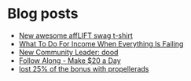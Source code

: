 # Blog posts
<!-- BLOG-POST-LIST:START -->
- [New awesome affLIFT swag t-shirt](https://afflift.com/f/threads/new-awesome-afflift-swag-t-shirt.10190/)
- [What To Do For Income When Everything Is Failing](https://afflift.com/f/threads/what-to-do-for-income-when-everything-is-failing.9955/)
- [New Community Leader: dood](https://afflift.com/f/threads/new-community-leader-dood.10163/)
- [Follow Along - Make $20 a Day](https://afflift.com/f/threads/follow-along-make-20-a-day.10149/)
- [lost 25% of the bonus with propellerads](https://afflift.com/f/threads/lost-25-of-the-bonus-with-propellerads.10189/)
<!-- BLOG-POST-LIST:END -->
